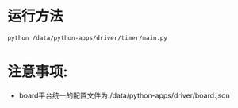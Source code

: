 # 运行方法
`python /data/python-apps/driver/timer/main.py`

# 注意事项:
* board平台统一的配置文件为:/data/python-apps/driver/board.json
